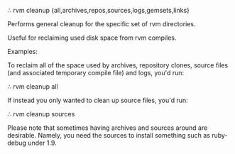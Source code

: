 
∴ rvm cleanup {all,archives,repos,sources,logs,gemsets,links}

Performs general cleanup for the specific set of rvm directories.

Useful for reclaiming used disk space from rvm compiles.

Examples:

To reclaim all of the space used by archives, repository clones,
source files (and associated temporary compile file) and logs, you'd
run:

  ∴ rvm cleanup all

If instead you only wanted to clean up source files, you'd run:

  ∴ rvm cleanup sources

Please note that sometimes having archives and sources around are desirable.
Namely, you need the sources to install something such as ruby-debug under
1.9.
